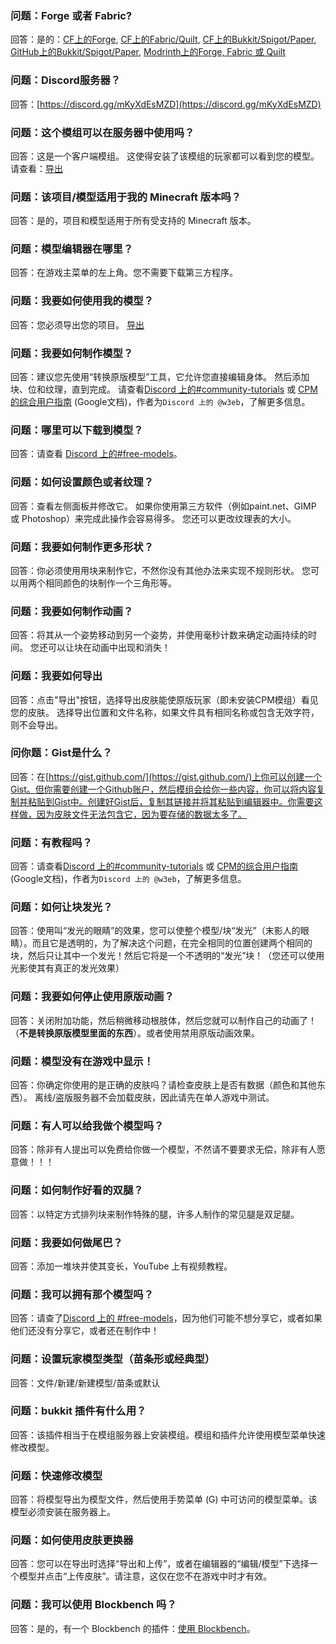 
<a name="q-forge-or-fabric"/>

### 问题：Forge 或者 Fabric?
回答：是的：[CF上的Forge](https://www.curseforge.com/minecraft/mc-mods/custom-player-models), [CF上的Fabric/Quilt](https://www.curseforge.com/minecraft/mc-mods/custom-player-models-fabric), [CF上的Bukkit/Spigot/Paper](https://www.curseforge.com/minecraft/bukkit-plugins/custom-player-models-bukkit), [GitHub上的Bukkit/Spigot/Paper](https://github.com/tom5454/CustomPlayerModels/releases), [Modrinth上的Forge, Fabric 或 Quilt](https://modrinth.com/mod/custom-player-models)


<a name="q-discord"/>

### 问题：Discord服务器？
回答：[https://discord.gg/mKyXdEsMZD](https://discord.gg/mKyXdEsMZD)


<a name="q-does-the-mod-work-in-servers"/>

### 问题：这个模组可以在服务器中使用吗？
回答：这是一个客户端模组。 这使得安装了该模组的玩家都可以看到您的模型。 请查看：[导出](https://github.com/tom5454/CustomPlayerModels/wiki/Exporting)


<a name="q-does-this-projectmodel-work-on-my-minecraft-version"/>

### 问题：该项目/模型适用于我的 Minecraft 版本吗？
回答：是的，项目和模型适用于所有受支持的 Minecraft 版本。


<a name="q-where-is-the-model-editor"/>

### 问题：模型编辑器在哪里？
回答：在游戏主菜单的左上角。您不需要下载第三方程序。


<a name="q-how-do-i-use-my-model"/>

### 问题：我要如何使用我的模型？
回答：您必须导出您的项目。 [导出](https://github.com/tom5454/CustomPlayerModels/wiki/Exporting)


<a name="q-how-do-i-make-a-model"/>

### 问题：我要如何制作模型？
回答：建议您先使用“转换原版模型”工具，它允许您直接编辑身体。 然后添加块、位和纹理，直到完成。
请查看[Discord 上的#community-tutorials](https://discord.com/channels/811508670205788211/844561618281168968) 或 [CPM的综合用户指南](https://docs.google.com/presentation/d/117GBWxtyNT6L3a69cENXz1Gjx-MplB1UC9l_uISn6oQ/edit?usp=sharing) (Google文档)，作者为`Discord 上的 @w3eb`，了解更多信息。


<a name="q-where-can-i-download-models"/>

### 问题：哪里可以下载到模型？
回答：请查看 [Discord 上的#free-models](https://discord.com/channels/811508670205788211/811532237521551360)。


<a name="q-how-do-i-color-or-texture"/>

### 问题：如何设置颜色或者纹理？
回答：查看左侧面板并修改它。 如果你使用第三方软件（例如paint.net、GIMP 或 Photoshop）来完成此操作会容易得多。 您还可以更改纹理表的大小。


<a name="q-how-do-you-make-more-shapes"/>

### 问题：我要如何制作更多形状？
回答：你必须使用用块来制作它，不然你没有其他办法来实现不规则形状。 您可以用两个相同颜色的块制作一个三角形等。


<a name="q-how-do-i-animate"/>

### 问题：我要如何制作动画？
回答：将其从一个姿势移动到另一个姿势，并使用毫秒计数来确定动画持续的时间。 您还可以让块在动画中出现和消失！


<a name="q-how-do-i-export"/>

### 问题：我要如何导出
回答：点击"导出"按钮，选择导出皮肤能使原版玩家（即未安装CPM模组）看见您的皮肤。 选择导出位置和文件名称，如果文件具有相同名称或包含无效字符，则不会导出。


<a name="q-what-is-a-gist"/>

### 问你题：Gist是什么？
回答：在[https://gist.github.com/](https://gist.github.com/)上你可以创建一个Gist。但你需要创建一个Github账户，然后模组会给你一些内容，你可以将内容复制并粘贴到Gist中。创建好Gist后，复制其链接并将其粘贴到编辑器中。你需要这样做，因为皮肤文件无法包含它，因为要存储的数据太多了。


<a name="qare-there-any-tutorials"/>

### 问题：有教程吗？
回答：请查看[Discord 上的#community-tutorials](https://discord.com/channels/811508670205788211/844561618281168968) 或 [CPM的综合用户指南](https://docs.google.com/presentation/d/117GBWxtyNT6L3a69cENXz1Gjx-MplB1UC9l_uISn6oQ/edit?usp=sharing) (Google文档)，作者为`Discord 上的 @w3eb`，了解更多信息。
 

<a name="q-how-do-i-make-a-part-glow"/>

### 问题：如何让块发光？
回答：使用叫“发光的眼睛”的效果，您可以使整个模型/块“发光”（末影人的眼睛）。而且它是透明的，为了解决这个问题，在完全相同的位置创建两个相同的块，然后只让其中一个发光！然后它将是一个不透明的“发光”块！（您还可以使用光影使其有真正的发光效果）


<a name="q-how-do-i-stop-using-the-vanilla-animations"/>

### 问题：我要如何停止使用原版动画？
回答：关闭附加功能，然后稍微移动根肢体，然后您就可以制作自己的动画了！（**不是转换原版模型里面的东西**）。或者使用禁用原版动画效果。


<a name="q-its-not-showing-up-in-game"/>

### 问题：模型没有在游戏中显示！
回答：你确定你使用的是正确的皮肤吗？请检查皮肤上是否有数据（颜色和其他东西）。
离线/盗版服务器不会加载皮肤，因此请先在单人游戏中测试。


<a name="q-can-someone-make-me-a-model"/>

### 问题：有人可以给我做个模型吗？
回答：除非有人提出可以免费给你做一个模型，不然请不要要求无偿，除非有人愿意做！！！


<a name="q-how-to-make-fancy-legs"/>

### 问题：如何制作好看的双腿？
回答：以特定方式排列块来制作特殊的腿，许多人制作的常见腿是双足腿。


<a name="q-how-do-i-make-a-tail"/>

### 问题：我要如何做尾巴？
回答：添加一堆块并使其变长，YouTube 上有视频教程。


<a name="q-can-i-have-that-model-"/>

### 问题：我可以拥有那个模型吗？
回答：请查了[Discord 上的 #free-models](https://discord.com/channels/811508670205788211/811532237521551360)，因为他们可能不想分享它，或者如果他们还没有分享它，或者还在制作中！


<a name="q-setting-player-model-type-slim-or-classic-base-model"/>

### 问题：设置玩家模型类型（苗条形或经典型）
回答：文件/新建/新建模型/苗条或默认


<a name="q-what-is-the-bukkit-plugin-for"/>

### 问题：bukkit 插件有什么用？
回答：该插件相当于在模组服务器上安装模组。模组和插件允许使用模型菜单快速修改模型。


<a name="q-changing-your-model-on-the-fly"/>

### 问题：快速修改模型
回答：将模型导出为模型文件，然后使用手势菜单 (G) 中可访问的模型菜单。该模型必须安装在服务器上。


<a name="q-how-to-use-the-skin-changer"/>

### 问题：如何使用皮肤更换器
回答：您可以在导出时选择“导出和上传”，或者在编辑器的“编辑/模型”下选择一个模型并点击“上传皮肤”。请注意，这仅在您不在游戏中时才有效。


<a name="q-can-i-use-blockbench"/>

### 问题：我可以使用 Blockbench 吗？
回答：是的，有一个 Blockbench 的插件：[使用 Blockbench](https://github.com/tom5454/CustomPlayerModels/tree/master/Blockbench)。
